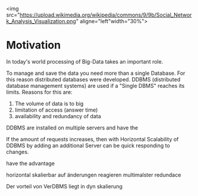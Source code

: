 <img src="https://upload.wikimedia.org/wikipedia/commons/9/9b/Social_Network_Analysis_Visualization.png" aligne="left"width="30%">

# Motivation


In today's world processing of Big-Data takes an important role.


To manage and save the data you need more than a single Database. For this reason distributed databases were developed.
DDBMS (distributed database management systems) are used if a "Single DBMS" reaches its limits. Reasons for this are:

1. The volume of data is to big 
1. limitation of access (answer time)
1. availability and redundancy of data

DDBMS are installed on multiple servers and have the


If the amount of requests increases, then with Horizontal Scalability of DDBMS by adding an additional Server can be quick responding to changes. 

have the advantage  


















horizontal skalierbar auf änderungen reagieren 
multimalster
redundace




Der vorteil von VerDBMS liegt in dyn skalierung



